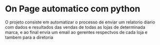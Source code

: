 # On Page automatico com python
 O projeto consiste em automatizar o processo de enviar um relatorio diario com dados e resultados das vendas de todas as lojas de determinada marca, e ao final envia um email ao gerentes respectvos de cada loja e tambem para a diretoria
